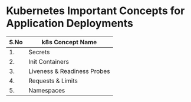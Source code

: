 # Kubernetes Important Concepts for Application Deployments

| S.No  | k8s Concept Name |
| ------------- | ------------- |
| 1.  | Secrets  |
| 2.  | Init Containers  |
| 3.  | Liveness & Readiness Probes  |
| 4.  | Requests & Limits  |
| 5.  | Namespaces  |
